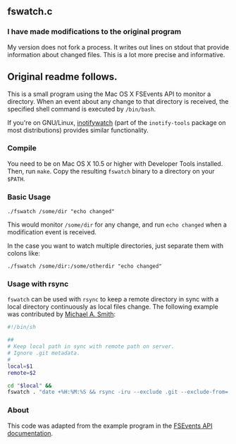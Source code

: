 ## fswatch.c

### I have made modifications to the original program

My version does not fork a process. It writes out lines on stdout that provide
information about changed files. This is a lot more precise and informative. 

## Original readme follows. 

This is a small program using the Mac OS X FSEvents API to monitor a directory.
When an event about any change to that directory is received, the specified
shell command is executed by `/bin/bash`.

If you're on GNU/Linux,
[inotifywatch](http://linux.die.net/man/1/inotifywatch) (part of the
`inotify-tools` package on most distributions) provides similar
functionality.

### Compile

You need to be on Mac OS X 10.5 or higher with Developer Tools
installed.  Then, run `make`.  Copy the resulting `fswatch` binary to
a directory on your `$PATH`.

### Basic Usage

    ./fswatch /some/dir "echo changed" 

This would monitor `/some/dir` for any change, and run `echo changed`
when a modification event is received.

In the case you want to watch multiple directories, just separate them
with colons like:

    ./fswatch /some/dir:/some/otherdir "echo changed" 

### Usage with rsync

`fswatch` can be used with `rsync` to keep a remote directory in sync
with a local directory continuously as local files change.  The
following example was contributed by
[Michael A. Smith](http://twitter.com/michaelasmith):

```bash
#!/bin/sh

##
# Keep local path in sync with remote path on server.
# Ignore .git metadata.
#
local=$1
remote=$2

cd "$local" &&
fswatch . "date +%H:%M:%S && rsync -iru --exclude .git --exclude-from=.gitignore --delete . $remote"
```

### About

This code was adapted from the example program in the
[FSEvents API documentation](https://developer.apple.com/library/mac/documentation/Darwin/Conceptual/FSEvents_ProgGuide/FSEvents_ProgGuide.pdf).
